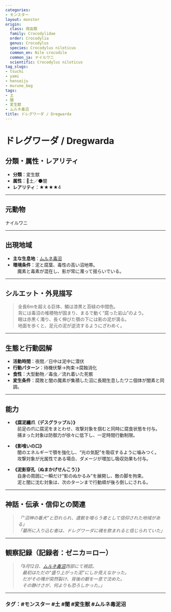 ```yaml
---
categories:
- モンスター
layout: monster
origin:
  class: 爬虫類
  family: Crocodylidae
  order: Crocodylia
  genus: Crocodylus
  species: Crocodylus niloticus
  common_en: Nile crocodile
  common_ja: ナイルワニ
  scientific: Crocodylus niloticus
tag_slugs:
- tsuchi
- yami
- henseiju
- murune_bog
tags:
- 土
- 闇
- 変生獣
- ムルネ毒沼
title: ドレグワーダ / Dregwarda
---
```


# ドレグワーダ / Dregwarda

## 分類・属性・レアリティ

* **分類**：変生獣  
* **属性**：🌱土／🌑闇  
* **レアリティ**：★★★★4

---

## 元動物
ナイルワニ

---

## 出現地域

* **主な生息地**：[ムルネ毒沼](../place/murune_bog.md)  
* **環境条件**：泥と腐葉、毒性の高い沼地帯。  
　魔素と毒素が混在し、影が常に濁って揺らいでいる。

---

## シルエット・外見描写

> 全長6mを超える巨体、鱗は漆黒と苔緑の中間色。  
> 背には毒沼の堆積物が固まり、まるで動く“腐った岩山”のよう。  
> 眼は赤黒く濁り、長く伸びた顎の下には影の泥が滴る。  
> 地面を歩くと、足元の泥が逆流するようにざわめく。

---

## 生態と行動図解

* **活動時間**：夜間／日中は泥中に潜伏  
* **行動パターン**：待機伏撃→拘束→腐蝕消化  
* **食性**：大型動物／毒虫／流れ着いた死骸  
* **変生条件**：腐敗と闇の魔素が集積した沼に長期生息したワニ個体が闇素と同調。

---

## 能力

* **《腐泥纏爪（デスグラップル）》**  
　前足の爪に腐泥をまとわせ、攻撃対象を掴むと同時に腐食状態を付与。  
　捕まった対象は防御力が徐々に低下し、一定時間行動制限。

* **《影喰いの口》**  
　闇のエネルギーで顎を強化し、“光の気配”を吸収するように噛みつく。  
　攻撃対象が光属性である場合、ダメージが増加し吸収効果も付与。

* **《泥影穿孔（ぬまかげせんこう）》**  
　自身の周囲に一瞬だけ“影のぬかるみ”を展開し、敵の脚を拘束。  
　泥と闇に沈む対象は、次のターンまで行動順が後ろ倒しにされる。

---

## 神話・伝承・信仰との関連

> *「“沼神の番犬”と恐れられ、遺骸を喰らう者として信仰された地域がある」*  
> *「墓所に入り込む者は、ドレグワーダに魂を飲まれると信じられていた」*

---

## 観察記録（記録者：ゼニカ＝ロー）

> *「9月12日、[ムルネ毒沼](../place/murune_bog.md)西部にて視認。  
　最初はただの“盛り上がった泥”にしか見えなかった。  
　だがその塊が突然裂け、背後の獣を一息で沈めた。  
　その静けさが、何よりも恐ろしかった。」*

---

### タグ：#モンスター #土 #闇 #変生獣 #ムルネ毒泥沼